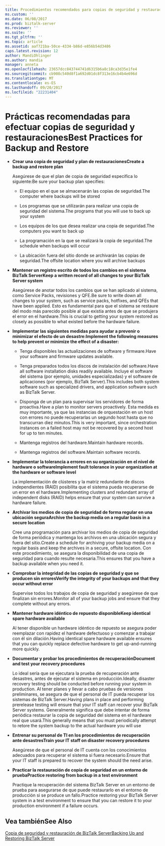 ```yaml
---
title: Procedimientos recomendados para copias de seguridad y restauración | Documentos de Microsoft
ms.custom: ''
ms.date: 06/08/2017
ms.prod: biztalk-server
ms.reviewer: ''
ms.suite: ''
ms.tgt_pltfrm: ''
ms.topic: article
ms.assetid: aaf721ba-50ce-4334-b86d-e856b54d3486
caps.latest.revision: 12
author: MandiOhlinger
ms.author: mandia
manager: anneta
ms.openlocfilehash: 23657dcc843744741d6315b6a8c18ca3d35e1fe4
ms.sourcegitcommit: cb908c540d8f1a692d01dc8f313e16cb4b4e696d
ms.translationtype: MT
ms.contentlocale: es-ES
ms.lasthandoff: 09/20/2017
ms.locfileid: "22231404"
---
```

# <a name="best-practices-for-backup-and-restore"></a><span data-ttu-id="2e871-102">Prácticas recomendadas para efectuar copias de seguridad y restauraciones</span><span class="sxs-lookup"><span data-stu-id="2e871-102">Best Practices for Backup and Restore</span></span>
-   <span data-ttu-id="2e871-103">**Crear una copia de seguridad y plan de restauraciones**</span><span class="sxs-lookup"><span data-stu-id="2e871-103">**Create a backup and restore plan**</span></span>  
  
     <span data-ttu-id="2e871-104">Asegúrese de que el plan de copia de seguridad especifica lo siguiente:</span><span class="sxs-lookup"><span data-stu-id="2e871-104">Be sure your backup plan specifies:</span></span>  
  
    -   <span data-ttu-id="2e871-105">El equipo en el que se almacenarán las copias de seguridad.</span><span class="sxs-lookup"><span data-stu-id="2e871-105">The computer where backups will be stored</span></span>  
  
    -   <span data-ttu-id="2e871-106">Los programas que se utilizarán para realizar una copia de seguridad del sistema.</span><span class="sxs-lookup"><span data-stu-id="2e871-106">The programs that you will use to back up your system</span></span>  
  
    -   <span data-ttu-id="2e871-107">Los equipos de los que desea realizar una copia de seguridad.</span><span class="sxs-lookup"><span data-stu-id="2e871-107">The computers you want to back up</span></span>  
  
    -   <span data-ttu-id="2e871-108">La programación en la que se realizará la copia de seguridad.</span><span class="sxs-lookup"><span data-stu-id="2e871-108">The schedule when backups will occur</span></span>  
  
    -   <span data-ttu-id="2e871-109">La ubicación fuera del sitio donde se archivarán las copias de seguridad.</span><span class="sxs-lookup"><span data-stu-id="2e871-109">The offsite location where you will archive backups</span></span>  
  
-   <span data-ttu-id="2e871-110">**Mantener un registro escrito de todos los cambios en el sistema BizTalk Server**</span><span class="sxs-lookup"><span data-stu-id="2e871-110">**Keep a written record of all changes to your BizTalk Server system**</span></span>  
  
     <span data-ttu-id="2e871-111">Asegúrese de anotar todos los cambios que se han aplicado al sistema, como Service Packs, revisiones y QFE.</span><span class="sxs-lookup"><span data-stu-id="2e871-111">Be sure to write down all changes to your system, such as service packs, hotfixes, and QFEs that have been applied.</span></span> <span data-ttu-id="2e871-112">Esto es fundamental para que el sistema se restaure del modo más parecido posible al que existía antes de que se produjera el error en el hardware.</span><span class="sxs-lookup"><span data-stu-id="2e871-112">This is crucial to getting your system restored as closely as possible to what existed before the hardware failure.</span></span>  
  
-   <span data-ttu-id="2e871-113">**Implementar las siguientes medidas para ayudar a prevenir o minimizar el efecto de un desastre:**</span><span class="sxs-lookup"><span data-stu-id="2e871-113">**Implement the following measures to help prevent or minimize the effect of a disaster:**</span></span>  
  
    -   <span data-ttu-id="2e871-114">Tenga disponibles las actualizaciones de software y firmware.</span><span class="sxs-lookup"><span data-stu-id="2e871-114">Have your software and firmware updates available.</span></span>  
  
    -   <span data-ttu-id="2e871-115">Tenga preparados todos los discos de instalación del software.</span><span class="sxs-lookup"><span data-stu-id="2e871-115">Have all software installation disks readily available.</span></span> <span data-ttu-id="2e871-116">Incluye el software del sistema (por ejemplo, unidades especializadas) y el software de aplicaciones (por ejemplo, BizTalk Server).</span><span class="sxs-lookup"><span data-stu-id="2e871-116">This includes both system software such as specialized drivers, and application software such as BizTalk Server.</span></span>  
  
    -   <span data-ttu-id="2e871-117">Disponga de un plan para supervisar los servidores de forma proactiva.</span><span class="sxs-lookup"><span data-stu-id="2e871-117">Have a plan to monitor servers proactively.</span></span> <span data-ttu-id="2e871-118">Esta medida es muy importante, ya que las instancias de orquestación en un host con errores no puede recuperarlas un segundo host hasta que no transcurran diez minutos.</span><span class="sxs-lookup"><span data-stu-id="2e871-118">This is very important, since orchestration instances on a failed host may not be recovered by a second host for up to ten minutes.</span></span>  
  
    -   <span data-ttu-id="2e871-119">Mantenga registros del hardware.</span><span class="sxs-lookup"><span data-stu-id="2e871-119">Maintain hardware records.</span></span>  
  
    -   <span data-ttu-id="2e871-120">Mantenga registros del software.</span><span class="sxs-lookup"><span data-stu-id="2e871-120">Maintain software records.</span></span>  
  
-   <span data-ttu-id="2e871-121">**Implementar la tolerancia a errores en su organización en el nivel de hardware o software**</span><span class="sxs-lookup"><span data-stu-id="2e871-121">**Implement fault tolerance in your organization at the hardware or software level**</span></span>  
  
     <span data-ttu-id="2e871-122">La implementación de clústeres y la matriz redundante de discos independientes (RAID) posibilita que el sistema pueda recuperarse de un error en el hardware.</span><span class="sxs-lookup"><span data-stu-id="2e871-122">Implementing clusters and redundant array of independent disks (RAID) helps ensure that your system can survive a hardware failure.</span></span>  
  
-   <span data-ttu-id="2e871-123">**Archivar los medios de copia de seguridad de forma regular en una ubicación segura**</span><span class="sxs-lookup"><span data-stu-id="2e871-123">**Archive the backup media on a regular basis in a secure location**</span></span>  
  
     <span data-ttu-id="2e871-124">Cree una programación para archivar los medios de copia de seguridad de forma periódica y mantenga los archivos en una ubicación segura y fuera del sitio.</span><span class="sxs-lookup"><span data-stu-id="2e871-124">Create a schedule for archiving your backup media on a regular basis and keep the archives in a secure, offsite location.</span></span> <span data-ttu-id="2e871-125">Con este procedimiento, se asegura la disponibilidad de una copia de seguridad para cuando resulte necesaria.</span><span class="sxs-lookup"><span data-stu-id="2e871-125">This ensures that you have a backup available when you need it.</span></span>  
  
-   <span data-ttu-id="2e871-126">**Comprobar la integridad de las copias de seguridad y que se producen sin errores**</span><span class="sxs-lookup"><span data-stu-id="2e871-126">**Verify the integrity of your backups and that they occur without error**</span></span>  
  
     <span data-ttu-id="2e871-127">Supervise todos los trabajos de copia de seguridad y asegúrese de que finalizan sin errores.</span><span class="sxs-lookup"><span data-stu-id="2e871-127">Monitor all of your backup jobs and ensure that they complete without any errors.</span></span>  
  
-   <span data-ttu-id="2e871-128">**Mantener hardware idéntico de repuesto disponible**</span><span class="sxs-lookup"><span data-stu-id="2e871-128">**Keep identical spare hardware available**</span></span>  
  
     <span data-ttu-id="2e871-129">Al tener disponible un hardware idéntico de repuesto se asegura poder reemplazar con rapidez el hardware defectuoso y comenzar a trabajar con él sin dilación.</span><span class="sxs-lookup"><span data-stu-id="2e871-129">Having identical spare hardware available ensures that you can quickly replace defective hardware to get up-and-running more quickly.</span></span>  
  
-   <span data-ttu-id="2e871-130">**Documentar y probar los procedimientos de recuperación**</span><span class="sxs-lookup"><span data-stu-id="2e871-130">**Document and test your recovery procedures**</span></span>  
  
     <span data-ttu-id="2e871-131">Lo ideal sería que se ejecutara la prueba de recuperación ante desastres, antes de ejecutar el sistema en producción.</span><span class="sxs-lookup"><span data-stu-id="2e871-131">Ideally, disaster recovery testing should be conducted before running your system in production.</span></span> <span data-ttu-id="2e871-132">Al tener planes y llevar a cabo pruebas de versiones preliminares, se asegura de que el personal de IT pueda recuperar los sistemas de BizTalk Server.</span><span class="sxs-lookup"><span data-stu-id="2e871-132">Having plans in place and performing prerelease testing will ensure that your IT staff can recover your BizTalk Server systems.</span></span> <span data-ttu-id="2e871-133">Generalmente significa que debe intentar de forma periódica restaurar la copia de seguridad del sistema en el hardware real que usará.</span><span class="sxs-lookup"><span data-stu-id="2e871-133">This generally means that you must periodically attempt to retore the system backup to the actual hardware you will use</span></span>  
  
-   <span data-ttu-id="2e871-134">**Entrenar su personal de TI en los procedimientos de recuperación ante desastres**</span><span class="sxs-lookup"><span data-stu-id="2e871-134">**Train your IT staff on disaster recovery procedures**</span></span>  
  
     <span data-ttu-id="2e871-135">Asegúrese de que el personal de IT cuenta con los conocimientos adecuados para recuperar el sistema si fuera necesario.</span><span class="sxs-lookup"><span data-stu-id="2e871-135">Ensure that your IT staff is prepared to recover the system should the need arise.</span></span>  
  
-   <span data-ttu-id="2e871-136">**Practicar la restauración de copia de seguridad en un entorno de prueba**</span><span class="sxs-lookup"><span data-stu-id="2e871-136">**Practice restoring from backup in a test environment**</span></span>  
  
     <span data-ttu-id="2e871-137">Practique la recuperación del sistema BizTalk Server en un entorno de prueba para asegurarse de que puede restaurarlo en el entorno de producción si se produce un fallo.</span><span class="sxs-lookup"><span data-stu-id="2e871-137">Practice restoring your BizTalk Server system in a test environment to ensure that you can restore it to your production environment if a failure occurs.</span></span>  
  
## <a name="see-also"></a><span data-ttu-id="2e871-138">Vea también</span><span class="sxs-lookup"><span data-stu-id="2e871-138">See Also</span></span>  
 [<span data-ttu-id="2e871-139">Copia de seguridad y restauración de BizTalk Server</span><span class="sxs-lookup"><span data-stu-id="2e871-139">Backing Up and Restoring BizTalk Server</span></span>](../core/backing-up-and-restoring-biztalk-server.md)